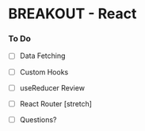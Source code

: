 # BREAKOUT - React

### To Do
* [ ] Data Fetching
* [ ] Custom Hooks
* [ ] useReducer Review
* [ ] React Router [stretch]
* [ ] Questions?
























